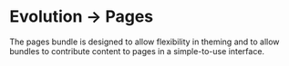 Evolution &rarr; Pages
===
The pages bundle is designed to allow flexibility in theming and to allow bundles to contribute content to pages in a simple-to-use interface.


